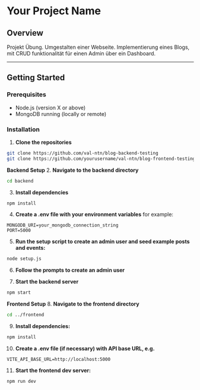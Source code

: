 # Your Project Name

## Overview
Projekt Übung.
Umgestalten einer Webseite.
Implementierung eines Blogs, 
mit CRUD funktionalität für einen Admin über ein Dashboard.

---

## Getting Started

### Prerequisites
- Node.js (version X or above)
- MongoDB running (locally or remote)


### Installation

1. **Clone the repositories**

```bash
git clone https://github.com/val-ntn/blog-backend-testing
git clone https://github.com/yourusername/val-ntn/blog-frontend-testing
```



**Backend Setup**
2. **Navigate to the backend directory**
```bash
cd backend
```


3. **Install dependencies**
```bash
npm install
```

4. **Create a .env file with your environment variables**
for example:
```env
MONGODB_URI=your_mongodb_connection_string
PORT=5000
```
5. **Run the setup script to create an admin user and seed example posts and events:**
```bash
node setup.js
```

6. **Follow the prompts to create an admin user**

7. **Start the backend server**
```bash
npm start
```

**Frontend Setup**
8. **Navigate to the frontend directory**
```bash
cd ../frontend
```

9. **Install dependencies:**
```bash
npm install
```

10. **Create a .env file (if necessary) with API base URL, e.g.**
```env
VITE_API_BASE_URL=http://localhost:5000
```

11. **Start the frontend dev server:**
```bash
npm run dev
```